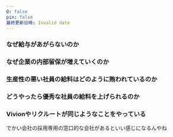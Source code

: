 ```yaml
---
Q: false
pin: false
最終更新日時: Invalid date
---
```

  

  

  

### なぜ給与があがらないのか

  

### なぜ企業の内部留保が増えていくのか

  

### 生産性の悪い社員の給料はどのように賄われているのか

  

### どうやったら優秀な社員の給料を上げられるのか

  

### Vivionやリクルートが同じようなことをやっている

  

でかい会社の採用専用の窓口的な会社があるといい感じになるんやね